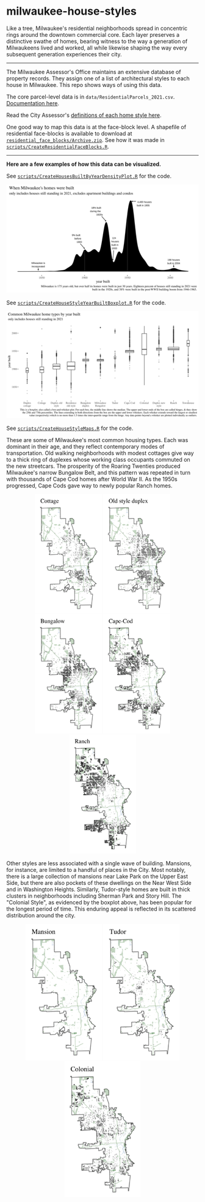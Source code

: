 # milwaukee-house-styles

Like a tree, Milwaukee's residential neighborhoods spread in concentric rings around the downtown commercial core. Each layer preserves a distinctive swathe of homes, bearing witness to the way a generation of Milwaukeens lived and worked, all while likewise shaping the way every subsequent generation experiences their city.

--------------------------------------------------------------------------------

The Milwaukee Assessor's Office maintains an extensive database of property records. They assign one of a list of architectural styles to each house in Milwaukee. This repo shows ways of using this data.

The core parcel-level data is in `data/ResidentialParcels_2021.csv`. [Documentation here](https://github.com/jdjohn215/milwaukee-house-styles/blob/main/data/ResidentialParcels_2021_ABOUT.md).

Read the City Assessor's [definitions of each home style here](https://github.com/jdjohn215/milwaukee-house-styles/blob/main/data/HomeStylesDocumentation.md).

One good way to map this data is at the face-block level. A shapefile of residential face-blocks is available to download at [`residential_face_blocks/Archive.zip`](https://github.com/jdjohn215/milwaukee-house-styles/raw/main/residential_face_blocks/Archive.zip). See how it was made in [`scripts/CreateResidentialFaceBlocks.R`](https://github.com/jdjohn215/milwaukee-house-styles/blob/main/scripts/CreateResidentialFaceBlocks.R).

--------------------------------------------------------------------------------
**Here are a few examples of how this data can be visualized.**

See [`scripts/CreateHousesBuiltByYearDensityPlot.R`](https://github.com/jdjohn215/milwaukee-house-styles/blob/main/scripts/CreateHousesBuiltByYearDensityPlot.R) for the code.

![](/plots/BuiltByYear.svg)

See [`scripts/CreateHouseStyleYearBuiltBoxplot.R`](https://github.com/jdjohn215/milwaukee-house-styles/blob/main/scripts/CreateHouseStyleYearBuiltBoxplot.R) for the code.

![](/plots/HomesTypesByYear.svg)


See [`scripts/CreateHouseStyleMaps.R`](https://github.com/jdjohn215/milwaukee-house-styles/blob/main/scripts/CreateHouseStyleMaps.R) for the code.

These are some of Milwaukee's most common housing types. Each was dominant in their age, and they reflect contemporary modes of transportation. Old walking neighborhoods with modest cottages give way to a thick ring of duplexes whose working class occupants commuted on the new streetcars. The prosperity of the Roaring Twenties produced Milwaukee's narrow Bungalow Belt, and this pattern was repeated in turn with thousands of Cape Cod homes after World War II. As the 1950s progressed, Cape Cods gave way to newly popular Ranch homes.

<p align="middle">
  <img src="plots/Cottage_SuperType_Map.png" width="175" />
  <img src="plots/OldStyleDuplex_SuperType_Map.png" width="175" /> 
  <img src="plots/Bungalow_SuperType_Map.png" width="175" />
  <img src="plots/CapeCod_SuperType_Map.png" width="175" />
  <img src="plots/Ranch_SuperType_Map.png" width="175" />
</p>

Other styles are less associated with a single wave of building. Mansions, for instance, are limited to a handful of places in the City. Most notably, there is a large collection of mansions near Lake Park on the Upper East Side, but there are also pockets of these dwellings on the Near West Side and in Washington Heights. Similarly, Tudor-style homes are built in thick clusters in neighborhoods including Sherman Park and Story Hill. The "Colonial Style", as evidenced by the boxplot above, has been popular for the longest period of time. This enduring appeal is reflected in its scattered distribution around the city.


<p align="middle">
  <img src="plots/Mansion_SuperType_Map.png" width="200" />
  <img src="plots/Tudor_SuperType_Map.png" width="200" /> 
  <img src="plots/Colonial_SuperType_Map.png" width="200" />
</p>
